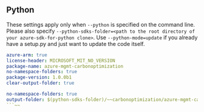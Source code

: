 ## Python

These settings apply only when `--python` is specified on the command line.
Please also specify `--python-sdks-folder=<path to the root directory of your azure-sdk-for-python clone>`.
Use `--python-mode=update` if you already have a setup.py and just want to update the code itself.

``` yaml $(python)
azure-arm: true
license-header: MICROSOFT_MIT_NO_VERSION
package-name: azure-mgmt-carbonoptimization
no-namespace-folders: true
package-version: 1.0.0b1
clear-output-folder: true
```

``` yaml $(python-mode)
no-namespace-folders: true
output-folder: $(python-sdks-folder)/~~carbonoptimization/azure-mgmt-carbonoptimization/azure/mgmt/carbon
```~~
